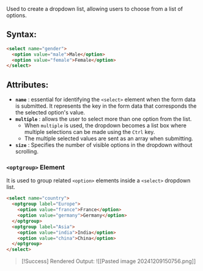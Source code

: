 Used to create a dropdown list, allowing users to choose from a list of options.

## Syntax:
```html
<select name="gender">
  <option value="male">Male</option>
  <option value="female">Female</option>
</select>
```

## Attributes:
- **`name`** : essential for identifying the `<select>` element when the form data is submitted. It represents the key in the form data that corresponds the the selected option's value.
- **`multiple`** : allows the user to select more than one option from the list.
	- When `multiple` is used, the dropdown becomes a list box where multiple selections can be made using the `Ctrl` key.
	- The multiple selected values are sent as an array when submitting.
- **`size`** : Specifies the number of visible options in the dropdown without scrolling.

### `<optgroup>` Element
It is used to group related `<option>` elements inside a `<select>` dropdown list.
```html
<select name="country">
  <optgroup label="Europe">
    <option value="france">France</option>
    <option value="germany">Germany</option>
  </optgroup>
  <optgroup label="Asia">
    <option value="india">India</option>
    <option value="china">China</option>
  </optgroup>
</select>
```

>[!Success] Rendered Output:
>![[Pasted image 20241209150756.png]]

